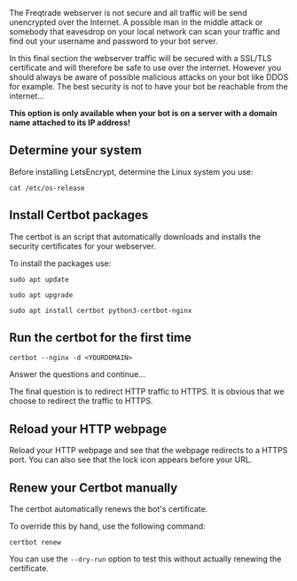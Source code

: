 The Freqtrade webserver is not secure and all traffic will be send unencrypted over the Internet. A possible man in the middle attack or somebody that eavesdrop on your local network can scan your traffic and find out your username and password to your bot server.

In this final section the webserver traffic will be secured with a SSL/TLS certificate and will therefore be safe to use over the internet. However you should always be aware of possible malicious attacks on your bot like DDOS for example. The best security is not to have your bot be reachable from the internet...

**This option is only available when your bot is on a server with a domain name attached to its IP address!**

## Determine your system

Before installing LetsEncrypt, determine the Linux system you use:

```
cat /etc/os-release
```

## Install Certbot packages

The certbot is an script that automatically downloads and installs the security certificates for your webserver.

To install the packages use:

```
sudo apt update

sudo apt upgrade

sudo apt install certbot python3-certbot-nginx
```

## Run the certbot for the first time

```
certbot --nginx -d <YOURDOMAIN>
```

Answer the questions and continue...

The final question is to redirect HTTP traffic to HTTPS. It is obvious that we choose to redirect the traffic to HTTPS.

## Reload your HTTP webpage

Reload your HTTP webpage and see that the webpage redirects to a HTTPS port. You can also see that the lock icon appears before your URL.

## Renew your Certbot manually

The certbot automatically renews the bot's certificate. 

To override this by hand, use the following command:

```
certbot renew
```

You can use the ``--dry-run`` option to test this without actually renewing the certificate.
